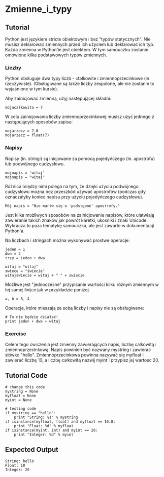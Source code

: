 # Zmienne_i_typy

Tutorial
--------

Python jest językiem stricte obiektowym i bez "typów statycznych". Nie musisz deklarować zmiennych przed ich użyciem lub deklarować ich typ. Każda zmienna w Python'ie jest obiektem.
W tym samouczku zostanie omówione kilka podstawowych typów zmiennych.

### Liczby
Python obsługuje dwa typy liczb - ctałkowite i zmiennoprzecinkowe (in. rzeczywiste). (Obsługiwane są także liczby zespolone, ale nie zostanie to wyjaśnione w tym kursie).

Aby zainicjować zmienną, użyj następującej składni:

	mojacalkowita = 7

W celu zainicjowania liczby zmiennoprzecinkowej musisz użyć jednego z następujących sposobów zapisu:

	mojarzecz = 7.0
	mojarzecz = float(7)

### Napisy
Napisy (in. stringi) są inicjowane za pomocą pojedyńczego (in. apostrofu) lub podwójnego cudzysłowu.

	mojnapis = 'witaj'
	mojnapis = "witaj"

Różnica między nimi polega na tym, że dzięki użyciu podwójnego cudzysłowu można bez przeszkód używać apostrofów (podczas gdy oznaczałyby koniec napisu przy użyciu pojedyńczego cudzysłowu).

	Mój napis = "Nie martw się o 'podstępne' apostrofy."

Jest kilka możliwych sposobów na zainicjowanie napisów, które ułatwiają zawieranie takich znaków jak powrót karetki, ukośniki i znaki Unicode. Wykracza to poza tematykę samouczka, ale jest zawarte w dokumentacji Python'a.

Na liczbach i stringach można wykonywać prostwe operacje:

	jeden = 1
	dwa = 2
	trzy = jeden + dwa

	witaj = "witaj"
	swiece = "świecie"
	witajswiecie = witaj + " " + swiecie

Możliwe jest "jednoczesne" przypisanie wartości kilku różnym zmiennym w tej samej linijce jak w przykładzie poniżej

	a, b = 3, 4

Operacje, które mieszają ze sobą liczby i napisy nie są obsługiwane:

	# To nie będzie działać!
	print jeden + dwa + witaj

### Exercise

Celem tego ćwiczenia jest zmienny zawierających napis, liczbę całkowitą i zmiennoprzecinkową.
Napis powinien być nazwany mystring i zawierać słówko "hello". Zmiennoprzecinkowa powinna nazywać się myfloat i zawierać liczbę 10, a liczbę całkowitą nazwij myint i przypisz jej wartosc 20.

Tutorial Code
-------------
	# change this code
	mystring = None
	myfloat = None
	myint = None

	# testing code
	if mystring == "hello":
	    print "String: %s" % mystring
	if isinstance(myfloat, float) and myfloat == 10.0:
	    print "Float: %d" % myfloat
	if isinstance(myint, int) and myint == 20:
	    print "Integer: %d" % myint

Expected Output
---------------
	String: hello
	Float: 10
	Integer: 20